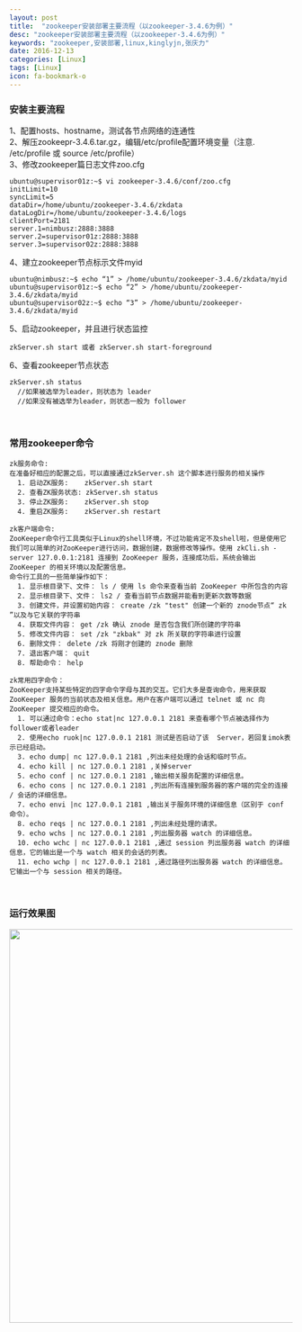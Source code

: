 ```yaml
---
layout: post
title:  "zookeeper安装部署主要流程（以zookeeper-3.4.6为例）"
desc: "zookeeper安装部署主要流程（以zookeeper-3.4.6为例）"
keywords: "zookeeper,安装部署,linux,kinglyjn,张庆力"
date: 2016-12-13
categories: [Linux]
tags: [Linux]
icon: fa-bookmark-o
---
```


### 安装主要流程
1、配置hosts、hostname，测试各节点网络的连通性<br>
2、解压zookeepr-3.4.6.tar.gz，编辑/etc/profile配置环境变量（注意. /etc/profile 或 source /etc/profile）<br>
3、修改zookeeper篇日志文件zoo.cfg<br>

```shell
ubuntu@supervisor01z:~$ vi zookeeper-3.4.6/conf/zoo.cfg 
initLimit=10
syncLimit=5
dataDir=/home/ubuntu/zookeeper-3.4.6/zkdata
dataLogDir=/home/ubuntu/zookeeper-3.4.6/logs
clientPort=2181
server.1=nimbusz:2888:3888
server.2=supervisor01z:2888:3888
server.3=supervisor02z:2888:3888
```

4、建立zookeeper节点标示文件myid<br>

```shell
ubuntu@nimbusz:~$ echo “1” > /home/ubuntu/zookeeper-3.4.6/zkdata/myid
ubuntu@supervisor01z:~$ echo “2” > /home/ubuntu/zookeeper-3.4.6/zkdata/myid
ubuntu@supervisor02z:~$ echo “3” > /home/ubuntu/zookeeper-3.4.6/zkdata/myid
```

5、启动zookeeper，并且进行状态监控<br>

```shell
zkServer.sh start 或者 zkServer.sh start-foreground
```

6、查看zookeeper节点状态<br>

```shell
zkServer.sh status
  //如果被选举为leader，则状态为 leader
  //如果没有被选举为leader，则状态一般为 follower
```
<br>

### 常用zookeeper命令

```shell
zk服务命令:
在准备好相应的配置之后，可以直接通过zkServer.sh 这个脚本进行服务的相关操作
  1. 启动ZK服务:    zkServer.sh start
  2. 查看ZK服务状态: zkServer.sh status
  3. 停止ZK服务:    zkServer.sh stop
  4. 重启ZK服务:    zkServer.sh restart
    
zk客户端命令:
ZooKeeper命令行工具类似于Linux的shell环境，不过功能肯定不及shell啦，但是使用它我们可以简单的对ZooKeeper进行访问，数据创建，数据修改等操作。使用 zkCli.sh -server 127.0.0.1:2181 连接到 ZooKeeper 服务，连接成功后，系统会输出 ZooKeeper 的相关环境以及配置信息。
命令行工具的一些简单操作如下：
  1. 显示根目录下、文件： ls / 使用 ls 命令来查看当前 ZooKeeper 中所包含的内容
  2. 显示根目录下、文件： ls2 / 查看当前节点数据并能看到更新次数等数据
  3. 创建文件，并设置初始内容： create /zk "test" 创建一个新的 znode节点“ zk ”以及与它关联的字符串
  4. 获取文件内容： get /zk 确认 znode 是否包含我们所创建的字符串
  5. 修改文件内容： set /zk "zkbak" 对 zk 所关联的字符串进行设置
  6. 删除文件： delete /zk 将刚才创建的 znode 删除
  7. 退出客户端： quit
  8. 帮助命令： help

zk常用四字命令：
ZooKeeper支持某些特定的四字命令字母与其的交互。它们大多是查询命令，用来获取 ZooKeeper 服务的当前状态及相关信息。用户在客户端可以通过 telnet 或 nc 向 ZooKeeper 提交相应的命令。
  1. 可以通过命令：echo stat|nc 127.0.0.1 2181 来查看哪个节点被选择作为follower或者leader
  2. 使用echo ruok|nc 127.0.0.1 2181 测试是否启动了该  Server，若回复imok表示已经启动。
  3. echo dump| nc 127.0.0.1 2181 ,列出未经处理的会话和临时节点。
  4. echo kill | nc 127.0.0.1 2181 ,关掉server
  5. echo conf | nc 127.0.0.1 2181 ,输出相关服务配置的详细信息。
  6. echo cons | nc 127.0.0.1 2181 ,列出所有连接到服务器的客户端的完全的连接 / 会话的详细信息。
  7. echo envi |nc 127.0.0.1 2181 ,输出关于服务环境的详细信息（区别于 conf 命令）。
  8. echo reqs | nc 127.0.0.1 2181 ,列出未经处理的请求。
  9. echo wchs | nc 127.0.0.1 2181 ,列出服务器 watch 的详细信息。
  10. echo wchc | nc 127.0.0.1 2181 ,通过 session 列出服务器 watch 的详细信息，它的输出是一个与 watch 相关的会话的列表。
  11. echo wchp | nc 127.0.0.1 2181 ,通过路径列出服务器 watch 的详细信息。它输出一个与 session 相关的路径。
```
<br>

### 运行效果图
<img src="http://img.blog.csdn.net/20161213112207892?watermark/2/text/aHR0cDovL2Jsb2cuY3Nkbi5uZXQva2luZ2x5am4=/font/5a6L5L2T/fontsize/400/fill/I0JBQkFCMA==/dissolve/70/gravity/SouthEast" style="width:700px;">